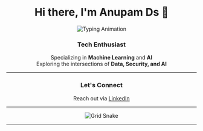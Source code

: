 <div align="center">

# Hi there, I'm Anupam Ds 👋

![Typing Animation](https://github.com/ethicalanp/ethicalanp/blob/main/assets/typing-animation.gif) 

### **Tech Enthusiast**  
Specializing in **Machine Learning** and **AI**  
Exploring the intersections of **Data, Security, and AI**  

---

### **Let's Connect**  
Reach out via [LinkedIn](www.linkedin.com/in/anupam-ds-595ab1327)  

---
 
![Grid Snake](https://raw.githubusercontent.com/ethicalanp/ethicalanp/output/github-contribution-grid-snake.svg)  

---

</div>
